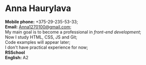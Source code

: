# Anna Haurylava
**Mobile phone:** +375-29-235-53-33; </br>
**Email:** Anna1270100@gmail.com; </br>
My main goal is to become a professional in *front-end development*; </br>
Now I study HTML, CSS, JS and Git; </br>
Code examples will appear later; </br>
I don't have practical experience for now; </br>
**RSSchool** </br>
**English:** A2 </br>